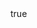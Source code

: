 --- 
id: 2 
name: "Бойко Стойнов" 
position: "Кмет на Вакарел" 
photo: "380898863_271293172455962_6053877959729184124_n.jpg" 
text: 
    - 
        "Culpa cum fugiat repudiandae consectetur laborum dicta obcaecati aliquam quaerat consequuntur consequatur" 
body: 
    - 
        heading: "Culpa cum fugiat repudiandae consectetur" 
        text: 
            - 
                "Lorem ipsum dolor sit amet consectetur adipisicing elit. Culpa cum fugiat repudiandae consectetur laborum dicta obcaecati aliquam quaerat consequuntur consequatur, atque animi maxime provident possimus sed inventore voluptas repellat temporibus!" 
contacts: 
    phone: 0888 123 456 
    email: podkrepete@za-vakarel.com 
--- 